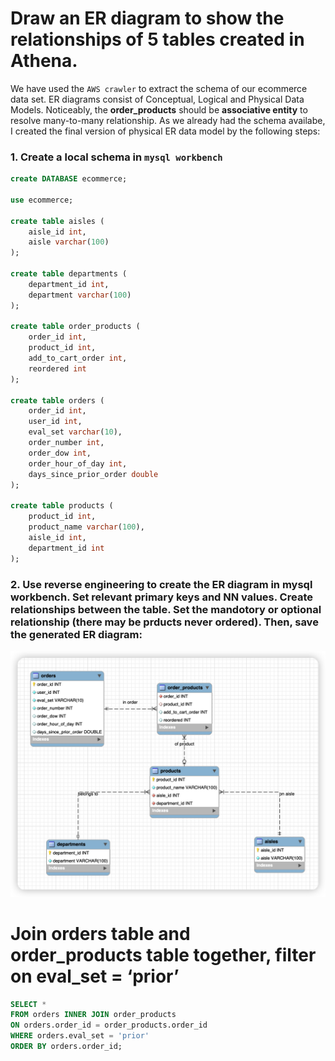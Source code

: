 # **Draw an ER diagram to show the relationships of 5 tables created in Athena.**

We have used the `AWS crawler` to extract the schema of our ecommerce data set. ER diagrams consist of Conceptual, Logical and Physical Data Models. Noticeably, the **order_products** should be **associative entity** to resolve many-to-many relationship. As we already had the schema availabe, I created the final version of physical ER data model by the following steps:

### 1. Create a local schema in `mysql workbench`
```sql
create DATABASE ecommerce;

use ecommerce;

create table aisles (
    aisle_id int,
    aisle varchar(100)
);

create table departments (
    department_id int,
    department varchar(100)
);

create table order_products (
    order_id int,
    product_id int,
    add_to_cart_order int,
    reordered int
);

create table orders (
    order_id int,
    user_id int,
    eval_set varchar(10),
    order_number int,
    order_dow int,
    order_hour_of_day int,
    days_since_prior_order double
);

create table products (
    product_id int,
    product_name varchar(100),
    aisle_id int,
    department_id int
);
```

### 2. Use reverse engineering to create the ER diagram in mysql workbench. Set relevant primary keys and NN values. Create relationships between the table. Set the mandotory or optional relationship (there may be prducts never ordered). Then, save the generated ER diagram:

![](assets/image/ER_diagram.png)

# **Join orders table and order_products table together, filter on eval_set = ‘prior’**

```sql
SELECT * 
FROM orders INNER JOIN order_products
ON orders.order_id = order_products.order_id
WHERE orders.eval_set = 'prior'
ORDER BY orders.order_id;
```
